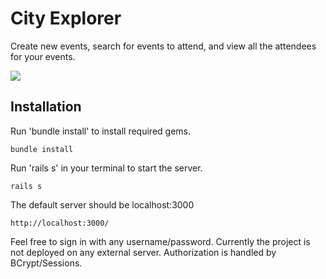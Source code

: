 # City Explorer

Create new events, search for events to attend, and view all the attendees for your events. 

![](https://media.giphy.com/media/oycZTBTyDMrDtb1VkW/giphy.gif)

## Installation

Run 'bundle install' to install required gems.

```bundle install```

Run 'rails s' in your terminal to start the server.

```rails s```

The default server should be localhost:3000

```http://localhost:3000/```

Feel free to sign in with any username/password. Currently the project is not deployed on any external server. Authorization is handled by BCrypt/Sessions.




